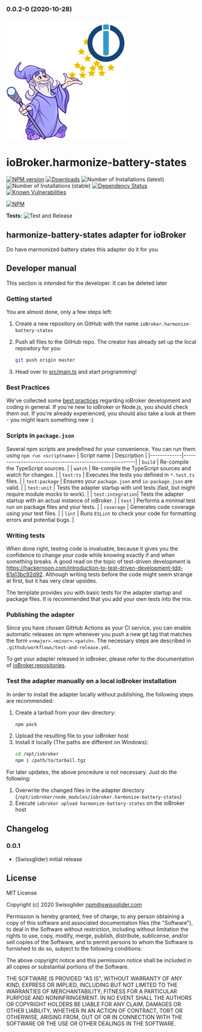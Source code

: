 ### 0.0.2-0 (2020-10-28)
![Logo](admin/harmonize-battery-states.png)
# ioBroker.harmonize-battery-states

[![NPM version](http://img.shields.io/npm/v/iobroker.harmonize-battery-states.svg)](https://www.npmjs.com/package/iobroker.harmonize-battery-states)
[![Downloads](https://img.shields.io/npm/dm/iobroker.harmonize-battery-states.svg)](https://www.npmjs.com/package/iobroker.harmonize-battery-states)
![Number of Installations (latest)](http://iobroker.live/badges/harmonize-battery-states-installed.svg)
![Number of Installations (stable)](http://iobroker.live/badges/harmonize-battery-states-stable.svg)
[![Dependency Status](https://img.shields.io/david/swissglider/iobroker.harmonize-battery-states.svg)](https://david-dm.org/swissglider/iobroker.harmonize-battery-states)
[![Known Vulnerabilities](https://snyk.io/test/github/swissglider/ioBroker.harmonize-battery-states/badge.svg)](https://snyk.io/test/github/swissglider/ioBroker.harmonize-battery-states)

[![NPM](https://nodei.co/npm/iobroker.harmonize-battery-states.png?downloads=true)](https://nodei.co/npm/iobroker.harmonize-battery-states/)

**Tests:** ![Test and Release](https://github.com/swissglider/ioBroker.harmonize-battery-states/workflows/Test%20and%20Release/badge.svg)

## harmonize-battery-states adapter for ioBroker

Do have marmonized battery states this adapter do it for you

## Developer manual
This section is intended for the developer. It can be deleted later

### Getting started

You are almost done, only a few steps left:
1. Create a new repository on GitHub with the name `ioBroker.harmonize-battery-states`

1. Push all files to the GitHub repo. The creator has already set up the local repository for you:  
    ```bash
    git push origin master
    ```

1. Head over to [src/main.ts](src/main.ts) and start programming!

### Best Practices
We've collected some [best practices](https://github.com/ioBroker/ioBroker.repositories#development-and-coding-best-practices) regarding ioBroker development and coding in general. If you're new to ioBroker or Node.js, you should
check them out. If you're already experienced, you should also take a look at them - you might learn something new :)

### Scripts in `package.json`
Several npm scripts are predefined for your convenience. You can run them using `npm run <scriptname>`
| Script name | Description                                              |
|-------------|----------------------------------------------------------|
| `build`    | Re-compile the TypeScript sources.                       |
| `watch`     | Re-compile the TypeScript sources and watch for changes. |
| `test:ts`   | Executes the tests you defined in `*.test.ts` files.     |
| `test:package`    | Ensures your `package.json` and `io-package.json` are valid. |
| `test:unit`       | Tests the adapter startup with unit tests (fast, but might require module mocks to work). |
| `test:integration`| Tests the adapter startup with an actual instance of ioBroker. |
| `test` | Performs a minimal test run on package files and your tests. |
| `coverage` | Generates code coverage using your test files. |
| `lint` | Runs `ESLint` to check your code for formatting errors and potential bugs. |

### Writing tests
When done right, testing code is invaluable, because it gives you the 
confidence to change your code while knowing exactly if and when 
something breaks. A good read on the topic of test-driven development 
is https://hackernoon.com/introduction-to-test-driven-development-tdd-61a13bc92d92. 
Although writing tests before the code might seem strange at first, but it has very 
clear upsides.

The template provides you with basic tests for the adapter startup and package files.
It is recommended that you add your own tests into the mix.

### Publishing the adapter
Since you have chosen GitHub Actions as your CI service, you can 
enable automatic releases on npm whenever you push a new git tag that matches the form 
`v<major>.<minor>.<patch>`. The necessary steps are described in `.github/workflows/test-and-release.yml`.

To get your adapter released in ioBroker, please refer to the documentation 
of [ioBroker.repositories](https://github.com/ioBroker/ioBroker.repositories#requirements-for-adapter-to-get-added-to-the-latest-repository).

### Test the adapter manually on a local ioBroker installation
In order to install the adapter locally without publishing, the following steps are recommended:
1. Create a tarball from your dev directory:  
    ```bash
    npm pack
    ```
1. Upload the resulting file to your ioBroker host
1. Install it locally (The paths are different on Windows):
    ```bash
    cd /opt/iobroker
    npm i /path/to/tarball.tgz
    ```

For later updates, the above procedure is not necessary. Just do the following:
1. Overwrite the changed files in the adapter directory (`/opt/iobroker/node_modules/iobroker.harmonize-battery-states`)
1. Execute `iobroker upload harmonize-battery-states` on the ioBroker host

## Changelog

### 0.0.1
* (Swissglider) initial release

## License
MIT License

Copyright (c) 2020 Swissglider <npm@swissglider.com>

Permission is hereby granted, free of charge, to any person obtaining a copy
of this software and associated documentation files (the "Software"), to deal
in the Software without restriction, including without limitation the rights
to use, copy, modify, merge, publish, distribute, sublicense, and/or sell
copies of the Software, and to permit persons to whom the Software is
furnished to do so, subject to the following conditions:

The above copyright notice and this permission notice shall be included in all
copies or substantial portions of the Software.

THE SOFTWARE IS PROVIDED "AS IS", WITHOUT WARRANTY OF ANY KIND, EXPRESS OR
IMPLIED, INCLUDING BUT NOT LIMITED TO THE WARRANTIES OF MERCHANTABILITY,
FITNESS FOR A PARTICULAR PURPOSE AND NONINFRINGEMENT. IN NO EVENT SHALL THE
AUTHORS OR COPYRIGHT HOLDERS BE LIABLE FOR ANY CLAIM, DAMAGES OR OTHER
LIABILITY, WHETHER IN AN ACTION OF CONTRACT, TORT OR OTHERWISE, ARISING FROM,
OUT OF OR IN CONNECTION WITH THE SOFTWARE OR THE USE OR OTHER DEALINGS IN THE
SOFTWARE.